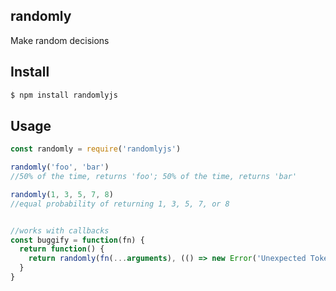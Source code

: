 ## randomly

Make random decisions

## Install

```bash
$ npm install randomlyjs
```

## Usage

```js
const randomly = require('randomlyjs')

randomly('foo', 'bar')
//50% of the time, returns 'foo'; 50% of the time, returns 'bar'

randomly(1, 3, 5, 7, 8)
//equal probability of returning 1, 3, 5, 7, or 8


//works with callbacks
const buggify = function(fn) {
  return function() {
    return randomly(fn(...arguments), (() => new Error('Unexpected Token:😏'))())
  }
}
```
